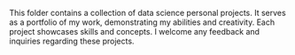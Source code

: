 This folder contains a collection of data science personal projects.
It serves as a portfolio of my work, demonstrating my abilities and creativity.
Each project showcases skills and concepts.
I welcome any feedback and inquiries regarding these projects.
